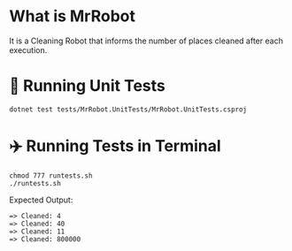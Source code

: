 # What is MrRobot
It is a Cleaning Robot that informs the number of places cleaned after each execution.

# :rocket: Running Unit Tests

```
dotnet test tests/MrRobot.UnitTests/MrRobot.UnitTests.csproj
```
# :airplane: Running Tests in Terminal

```
chmod 777 runtests.sh
./runtests.sh
```

Expected Output:

```
=> Cleaned: 4
=> Cleaned: 40
=> Cleaned: 11
=> Cleaned: 800000
```
